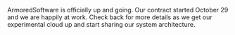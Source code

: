 ArmoredSoftware is officially up and going.  Our contract started
October 29 and we are happily at work.  Check back for more details as
we get our experimental cloud up and start sharing our system
architecture.
